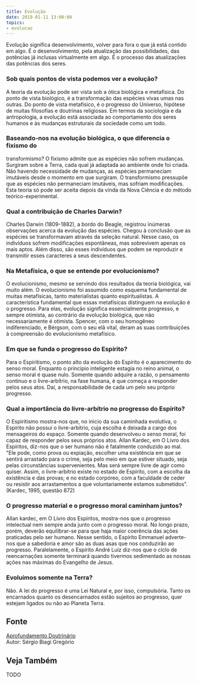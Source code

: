 ```yaml
---
title: Evolução
date: 2019-01-11 13:00:00
topics: 
- evolucao 
---
```


Evolução significa desenvolvimento, volver para fora o que já está
contido em algo. É o desenvolvimento, pela atualização das
possibilidades, das potências já inclusas virtualmente em algo. É o
processo das atualizações das potências dos seres.

### Sob quais pontos de vista podemos ver a evolução?
A teoria da evolução pode ser vista sob a ótica biológica e metafísica.
Do ponto de vista biológico, é a transformação das espécies vivas umas
nas outras. Do ponto de vista metafísico, é o progresso do Universo,
hipótese de muitas filosofias e doutrinas religiosas. Em termos da
sociologia e da antropologia, a evolução está associada ao comportamento
dos seres humanos e às mudanças estruturais da sociedade como um todo.

### Baseando-nos na evolução biológica, o que diferencia o fixismo do
transformismo?
O fixismo admite que as espécies não sofrem mudanças. Surgiram sobre a
Terra, cada qual já adaptada ao ambiente onde foi criada. Não havendo
necessidade de mudanças, as espécies permaneciam imutáveis desde o
momento em que surgiram. O transformismo pressupõe que as espécies não
permaneciam imutáveis, mas sofriam modificações. Esta teoria só pode ser
aceita depois da vinda da Nova Ciência e do método teórico-experimental.

### Qual a contribuição de Charles Darwin?
Charles Darwin (1809-1882), a bordo do Beagle, registrou inúmeras
observações acerca da evolução das espécies. Chegou à conclusão que as
espécies se transformavam através da seleção natural. Nesse caso, os
indivíduos sofrem modificações espontâneas, mas sobrevivem apenas os
mais aptos. Além disso, são esses indivíduos que podem se reproduzir e
transmitir esses caracteres a seus descendentes.

### Na Metafísica, o que se entende por evolucionismo?
O evolucionismo, mesmo se servindo dos resultados da teoria biológica,
vai muito além. O evolucionismo foi assumido como esquema fundamental
de muitas metafísicas, tanto materialistas quanto espiritualistas. A
característica fundamental que essas metafísicas distinguem na evolução
é o progresso. Para elas, evolução significa essencialmente progresso,
e sempre otimista, ao contrário da evolução biológica, que não
necessariamente é otimista. Spencer, com o seu homogêneo indiferenciado,
e Bérgson, com o seu elã vital, deram as suas contribuições à
compreensão do evolucionismo metafísico.

### Em que se funda o progresso do Espírito?
Para o Espiritismo, o ponto alto da evolução do Espírito é o
aparecimento do senso moral. Enquanto o princípio inteligente estagia
no reino animal, o senso moral é quase nulo. Somente quando adquire a
razão, o pensamento contínuo e o livre-arbítrio, na fase humana, é que
começa a responder pelos seus atos. Daí, a responsabilidade de cada um
pelo seu próprio progresso.

### Qual a importância do livre-arbítrio no progresso do Espírito?
O Espiritismo mostra-nos que, no inicio da sua caminhada evolutiva, o
Espírito não possui o livre-arbítrio, cuja escolha é deixada a cargo dos
mensageiros do espaço. Somente quando desenvolveu o senso moral, foi
capaz de responder pelos seus próprios atos. Allan Kardec, em O Livro
dos Espíritos, diz-nos que o ser humano não é fatalmente conduzido ao
mal. "Ele pode, como prova ou expiação, escolher uma existência em que
se sentirá arrastado para o crime, seja pelo meio em que estiver
situado, seja pelas circunstâncias supervenientes. Mas será sempre livre
de agir como quiser. Assim, o livre-arbítrio existe no estado de
Espírito, com a escolha da existência e das provas; e no estado
corpóreo, com a faculdade de ceder ou resistir aos arrastamentos a que
voluntariamente estamos submetidos". (Kardec, 1995, questão 872)

### O progresso material e o progresso moral caminham juntos?
Allan kardec, em O Livro dos Espíritos, mostra-nos que o progresso
intelectual nem sempre anda junto com o progresso moral. No longo prazo,
porém, deverão equilibrar-se para que haja maior coerência das ações
praticadas pelo ser humano. Nesse sentido, o Espírito Emmanuel
adverte-nos que a sabedoria e amor são as duas asas que nos conduzirão
ao progresso. Paralelamente, o Espírito André Luiz diz-nos que o ciclo
de reencarnações somente terminará quando tivermos sedimentado as nossas
ações nas máximas do Evangelho de Jesus.

### Evoluímos somente na Terra?
Não. A lei do progresso é uma Lei Natural e, por isso, compulsória.
Tanto os encarnados quanto os desencarnados estão sujeitos ao progresso,
quer estejam ligados ou não ao Planeta Terra.





## Fonte
[Aprofundamento Doutrinário](https://sites.google.com/view/aprofundamentodoutrinario/evolução-e-espiritismo)  
Autor: Sérgio Biagi Gregório



## Veja Também
TODO


